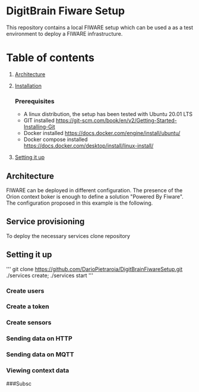 # DigitBrain Fiware Setup
This repository contains a local FIWARE setup which can be used a as a test environment to deploy a FIWARE infrastructure.

# Table of contents 

1. [Architecture](#architecture)
2. [Installation](#installation)
   ### Prerequisites
   - A linux distribution, the setup has been tested with Ubuntu 20.01 LTS
   - GIT installed https://git-scm.com/book/en/v2/Getting-Started-Installing-Git
   - Docker installed https://docs.docker.com/engine/install/ubuntu/
   - Docker compose installed https://docs.docker.com/desktop/install/linux-install/


4. [Setting it up](#setting-it-up)

## Architecture
FIWARE can be deployed in different configuration. The presence of the Orion context boker is enough to define a solution "Powered By Fiware".
The configuration proposed in this example is the following.


## Service provisioning
To deploy the necessary services clone repository 

## Setting it up
'''
git clone https://github.com/DarioPietraroia/DigitBrainFiwareSetup.git
./services create; ./services start
'''
### Create users

### Create a token


### Create sensors

### Sending data on HTTP

### Sending data on MQTT

### Viewing context data

###Subsc

